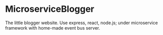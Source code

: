 # MicroserviceBlogger

The little blogger website. Use express, react, node.js; under microservice framework with home-made event bus server.
